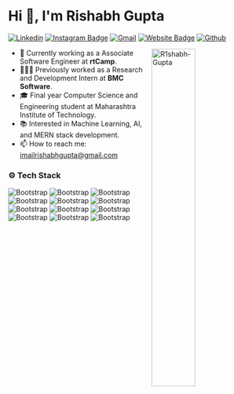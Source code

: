 # Hi 👋, I'm Rishabh Gupta



[![Linkedin](https://img.shields.io/badge/-LinkedIn-blue?style=flat&logo=Linkedin&logoColor=white)](https://www.linkedin.com/in/rishabhofficial/)
[![Instagram Badge](https://img.shields.io/badge/-Instagram-purple?logo=instagram&logoColor=white&link=https://instagram.com/iam_r1shabh/)](https://www.instagram.com/iam_r1shabh)
[![Gmail](https://img.shields.io/badge/-Gmail-c14438?style=flat&logo=Gmail&logoColor=white)](mailto:imailrishabhgupta@gmail.com)
[![Website Badge](https://img.shields.io/badge/-Website-c14438?style=flat&logo=Google-Chrome&logoColor=white&link=https://rishabh-gupta.vercel.app/)](https://www.rishabhcodes.tech/)
[![Github](https://img.shields.io/github/followers/R1shabh-Gupta?label=Follow&style=social)](https://github.com/R1shabh-Gupta)

<div>
  <img width="42%" align="right" src="https://github-readme-stats.vercel.app/api/top-langs?username=R1shabh-Gupta&show_icons=true&locale=en&layout=compact&theme=github_dark" alt="R1shabh-Gupta" />
</div>

- 💼 Currently working as a Associate Software Engineer at **rtCamp**.
- 👨🏻‍💻 Previously worked as a Research and Development Intern at **BMC Software**.
- 🎓 Final year Computer Science and Engineering student at Maharashtra Institute of Technology.
- 📚 Interested in Machine Learning, AI, and MERN stack development.
- 📫 How to reach me: [imailrishabhgupta@gmail.com](mailto:imailrishabhgupta@gmail.com)



### ⚙️ Tech Stack

![Bootstrap](https://img.shields.io/badge/-C%2B%2B-05122A?style=flat-square&logo=C++&color=353535) ![Bootstrap](https://img.shields.io/badge/-Javascript-05122A?style=flat-square&logo=Javascript&color=353535) ![Bootstrap](https://img.shields.io/badge/-React-05122A?style=flat-square&logo=React&color=353535) ![Bootstrap](https://img.shields.io/badge/-Node%20JS-05122A?style=flat-square&logo=Node-JS&color=353535) ![Bootstrap](https://img.shields.io/badge/-Python-05122A?style=flat-square&logo=Python&color=353535) ![Bootstrap](https://img.shields.io/badge/-Docker-05122A?style=flat-square&logo=Docker&color=353535) ![Bootstrap](https://img.shields.io/badge/-MongoDB-05122A?style=flat-square&logo=MongoDB&color=353535) ![Bootstrap](https://img.shields.io/badge/-MySQL-05122A?style=flat-square&logo=MySQL&color=353535) ![Bootstrap](https://img.shields.io/badge/-Wordpress-05122A?style=flat-square&logo=Wordpress&color=353535) ![Bootstrap](https://img.shields.io/badge/-PostgreSQL-05122A?style=flat-square&logo=PostgreSQL&color=353535) ![Bootstrap](https://img.shields.io/badge/-Flask-05122A?style=flat-square&logo=Flask&color=353535) ![Bootstrap](https://img.shields.io/badge/-Visual%20Studio%20Code-05122A?style=flat-square&logo=Visual-Studio-Code&color=353535)

